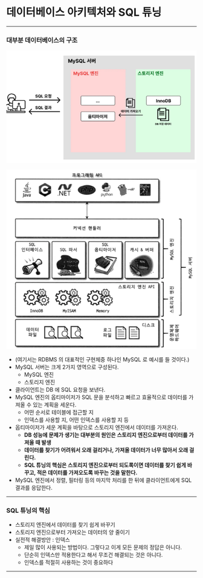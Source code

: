 # 데이터베이스 아키텍처와 SQL 튜닝

---

### 대부분 데이터베이스의 구조
![db-architecture-1](./imgs/db-architecture-1.png)

![db-architecture-2](./imgs/db-architecture-2.png)

- (여기서는 RDBMS 의 대표적인 구현체중 하나인 MySQL 로 예시를 들 것이다.)
- MySQL 서버는 크게 2가지 영역으로 구성된다.
    - MySQL 엔진
    - 스토리지 엔진
- 클라이언트는 DB 에 SQL 요청을 보낸다.
- MySQL 엔진의 옵티마이저가 SQL 문을 분석하고 빠르고 효율적으로 데이터를 가져올 수 있는 계획을 세운다.
    - 어떤 순서로 테이블에 접근할 지
    - 인덱스를 사용할 지, 어떤 인덱스를 사용할 지 등
- 옵티마이저가 세운 계획을 바탕으로 스토리지 엔진에서 데이터를 가져온다.
    - **DB 성능에 문제가 생기는 대부분의 원인은 스토리지 엔진으로부터 데이터를 가져올 때 발생**
    - **데이터를 찾기가 어려워서 오래 걸리거나, 가져올 데이터가 너무 많아서 오래 걸린다.**
    - **SQL 튜닝의 핵심은 스토리지 엔진으로부터 되도록이면 데이터를 찾기 쉽게 바꾸고, 적은 데이터를 가져오도록 바꾸는 것을 말한다.**
- MySQL 엔진에서 정렬, 필터링 등의 마지막 처리를 한 뒤에 클라이언트에게 SQL 결과를 응답한다.

---

### SQL 튜닝의 핵심
- 스토리지 엔진에서 데이터를 찾기 쉽게 바꾸기
- 스토리지 엔진으로부터 가져오는 데이터의 양 줄이기
- 실전적 해결방안 : 인덱스
    - 제일 많이 사용되는 방법이다. 그렇다고 이게 모든 문제의 정답은 아니다.
    - 단순히 인덱스만 적용한다고 해서 무조건 해결되는 것은 아니다.
    - 인덱스를 적절히 사용하는 것이 중요하다

---

